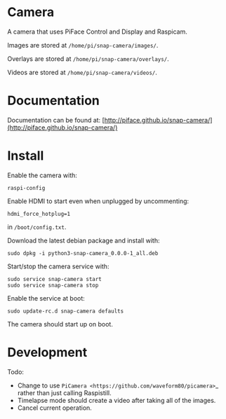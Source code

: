 Camera
======
A camera that uses PiFace Control and Display and Raspicam.

Images are stored at `/home/pi/snap-camera/images/`.

Overlays are stored at `/home/pi/snap-camera/overlays/`.

Videos are stored at `/home/pi/snap-camera/videos/`.

Documentation
=============
Documentation can be found at: [http://piface.github.io/snap-camera/](http://piface.github.io/snap-camera/)

Install
=======
Enable the camera with:

    raspi-config

Enable HDMI to start even when unplugged by uncommenting:

    hdmi_force_hotplug=1

in `/boot/config.txt`.

Download the latest debian package and install with:

    sudo dpkg -i python3-snap-camera_0.0.0-1_all.deb

Start/stop the camera service with:

    sudo service snap-camera start
    sudo service snap-camera stop

Enable the service at boot:

    sudo update-rc.d snap-camera defaults

The camera should start up on boot.

Development
===========

Todo:

- Change to use `PiCamera <https://github.com/waveform80/picamera>`_ rather
  than just calling Raspistill.
- Timelapse mode should create a video after taking all of the images.
- Cancel current operation.
